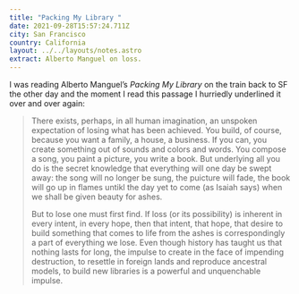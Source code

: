 ```yaml
---
title: "Packing My Library "
date: 2021-09-28T15:57:24.711Z
city: San Francisco
country: California
layout: ../../layouts/notes.astro
extract: Alberto Manguel on loss.
---
```

I was reading Alberto Manguel’s _Packing My Library_ on the train back to SF the other day and the moment I read this passage I hurriedly underlined it over and over again:

> There exists, perhaps, in all human imagination, an unspoken expectation of losing what has been achieved. You build, of course, because you want a family, a house, a business. If you can, you create something out of sounds and colors and words. You compose a song, you paint a picture, you write a book. But underlying all you do is the secret knowledge that everything will one day be swept away: the song will no longer be sung, the puicture will fade, the book will go up in flames untikl the day yet to come (as Isaiah says) when we shall be given beauty for ashes.
> 
> But to lose one must first find. If loss (or its possibility) is inherent in every intent, in every hope, then that intent, that hope, that desire to build something that comes to life from the ashes is correspondingly a part of everything we lose. Even though history has taught us that nothing lasts for long, the impulse to create in the face of impending destruction, to resettle in foreign lands and reproduce ancestral models, to build new libraries is a powerful and unquenchable impulse.